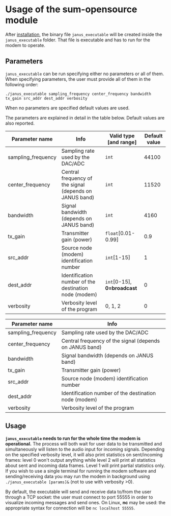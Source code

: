# Usage of the sum-opensource module

After [installation](install.md), the binary file `janus_executable` will be created inside the `janus_executable` folder. That file is executable and has to run for the modem to operate.

## Parameters

`janus_executable` can be run specifying either no parameters or all of them.
When specifying parameters, the user must provide all of them in the following order:

	./janus_executable sampling_frequency center_frequency bandwidth tx_gain src_addr dest_addr verbosity
When no parameters are specified default values are used.

The parameters are explained in detail in the table below. Default values are also reported.

|Parameter name		|Info								|Valid type [and range]		|Default value	|
|-----------------------|---------------------------------------------------------------|-------------------------------|---------------|
|sampling_frequency	|Sampling rate used by the DAC/ADC				|`int`				|44100		|
|center_frequency	|Central frequency of the signal (depends on JANUS band)	|`int`				|11520		|
|bandwidth		|Signal bandwidth (depends on JANUS band)			|`int`				|4160		|
|tx_gain		|Transmitter gain (power)					|`float`[0.01-0.99]		|0.9		|
|src_addr		|Source node (modem) identification number			|`int`[1-15]			|1		|
|dest_addr		|Identification number of the destination node (modem)		|`int`[0-15], **0=broadcast**	|0		|
|verbosity		|Verbosity level of the program					|0, 1, 2			|0		|


|Parameter name		|Info								|
|-----------------------|---------------------------------------------------------------|
|sampling_frequency	|Sampling rate used by the DAC/ADC				|
|center_frequency	|Central frequency of the signal (depends on JANUS band)	|
|bandwidth		|Signal bandwidth (depends on JANUS band)			|
|tx_gain		|Transmitter gain (power)					|
|src_addr		|Source node (modem) identification number			|
|dest_addr		|Identification number of the destination node (modem)		|
|verbosity		|Verbosity level of the program					|


## Usage
**`janus_executable` needs to run for the whole time the modem is operational.** The process will both wait for user data to be transmitted and simultaneously will listen to the audio input for incoming signals. Depending on the specified verbosity level, it will also print statistics on sent/incoming frames: level 0 won't output anything while level 2 will print all statistics about sent and incoming data frames. Level 1 will print partial statistics only.
If you wish to use a single terminal for running the modem software and sending/receiving data you may run the modem in background using `./janus_executable [params]&` (not to use with verbosity >0).

By default, the executable will send and receive data to/from the user through a TCP socket: the user must connect to port 55555 in order to visualize incoming messages and send ones. On Linux, **nc** may be used: the appropriate syntax for connection will be `nc localhost 55555`.


